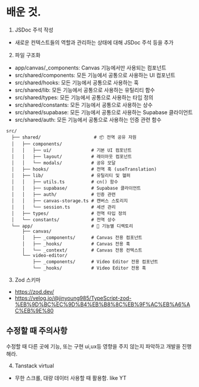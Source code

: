 # 배운 것.
1. JSDoc 주석 작성
- 새로운 컨텍스트들의 역할과 관리하는 상태에 대해 JSDoc 주석 등을 추가
2. 파일 구조화
 - app/canvas/_components: Canvas 기능에서만 사용되는 컴포넌트
 - src/shared/components: 모든 기능에서 공통으로 사용하는 UI 컴포넌트
 - src/shared/hooks: 모든 기능에서 공통으로 사용하는 훅
 - src/shared/lib: 모든 기능에서 공통으로 사용하는 유틸리티 함수
 - src/shared/types: 모든 기능에서 공통으로 사용하는 타입 정의
 - src/shared/constants: 모든 기능에서 공통으로 사용하는 상수
 - src/shared/supabase: 모든 기능에서 공통으로 사용하는 Supabase 클라이언트
 - src/shared/auth: 모든 기능에서 공통으로 사용하는 인증 관련 함수

```
src/
  ├── shared/                    # 📦 전역 공유 자원
  │   ├── components/
  │   │   ├── ui/               # 기본 UI 컴포넌트
  │   │   ├── layout/           # 레이아웃 컴포넌트
  │   │   └── modals/           # 공유 모달
  │   ├── hooks/                # 전역 훅 (useTranslation)
  │   ├── lib/                  # 유틸리티 및 헬퍼
  │   │   ├── utils.ts          # cn() 함수
  │   │   ├── supabase/         # Supabase 클라이언트
  │   │   ├── auth/             # 인증 관련
  │   │   ├── canvas-storage.ts # 캔버스 스토리지
  │   │   └── session.ts        # 세션 관리
  │   ├── types/                # 전역 타입 정의
  │   └── constants/            # 전역 상수
  └── app/                      # 🎯 기능별 디렉토리
      ├── canvas/
      │   ├── _components/      # Canvas 전용 컴포넌트
      │   ├── _hooks/           # Canvas 전용 훅
      │   └── _context/         # Canvas 전용 컨텍스트
      └── video-editor/
          ├── _components/      # Video Editor 전용 컴포넌트
          └── _hooks/           # Video Editor 전용 훅
```

3. Zod 스키마
- https://zod.dev/
- https://velog.io/@jinyoung985/TypeScript-zod-%EB%9D%BC%EC%9D%B4%EB%B8%8C%EB%9F%AC%EB%A6%AC%EB%9E%80


## 수정할 때 주의사항
수정할 때 다른 곳에 기능, 또는 구현 ui,ux등  영향을 주지 않는지 파악하고 개발을 진행해라.


4. Tanstack virtual 
- 무한 스크롤, 대량 데이터 사용할 때 활용함. like YT